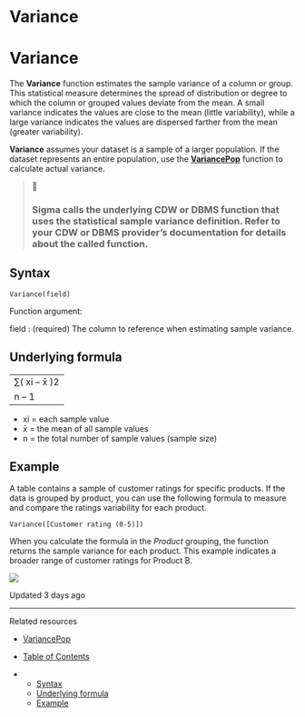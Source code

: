 # Variance

# Variance

The **Variance** function estimates the sample variance of a column or group. This statistical measure determines the spread of distribution or degree to which the column or grouped values deviate from the mean. A small variance indicates the values are close to the mean (little variability), while a large variance indicates the values are dispersed farther from the mean (greater variability).

**Variance** assumes your dataset is a sample of a larger population. If the dataset represents an entire population, use the **[VariancePop](/docs/variancepop)** function to calculate actual variance.

> 📘
>
> ### Sigma calls the underlying CDW or DBMS function that uses the statistical sample variance definition. Refer to your CDW or DBMS provider’s documentation for details about the called function.

## Syntax

```
Variance(field)
```

Function argument:

field
:   (required) The column to reference when estimating sample variance.

## Underlying formula

|  |
| --- |
| ∑( xi – x̄ )2 |
| n – 1 |

* xi = each sample value
* x̄ = the mean of all sample values
* n = the total number of sample values (sample size)

## Example

A table contains a sample of customer ratings for specific products. If the data is grouped by product, you can use the following formula to measure and compare the ratings variability for each product.

```
Variance([Customer rating (0-5)])
```

When you calculate the formula in the *Product* grouping, the function returns the sample variance for each product. This example indicates a broader range of customer ratings for Product B.

![](https://sigma-docs-screenshots.s3.us-west-2.amazonaws.com/Functions/variance_example.png)

Updated 3 days ago

---

Related resources

* [VariancePop](/docs/variancepop)

* [Table of Contents](#)
* + [Syntax](#syntax)
  + [Underlying formula](#underlying-formula)
  + [Example](#example)